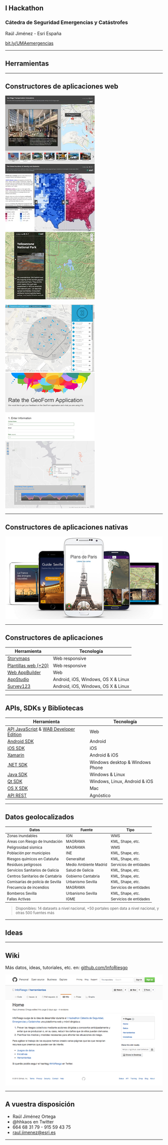 <!-- .slide: class="title" -->

## I Hackathon
### Cátedra de Seguridad Emergencias y Catástrofes
Raúl Jiménez - Esri España

[bit.ly/UMAemergencias](http://bit.ly/UMAemergencias)

---

<!-- .slide: class="section" -->
## Herramientas

---

<!-- .slide: class="section" -->
## Constructores de aplicaciones web
![Riesgo](images/map-tour.jpg)
![Riesgo](images/swipe.jpg)
![Riesgo](images/map-journal.png)

![Riesgo](images/local-perspective.png)
![Riesgo](images/geoform.png)
![Riesgo](images/elevation.png)

---

<!-- .slide: class="section" -->
## Constructores de aplicaciones nativas

![Riesgo](images/appstudio.png)

---

<!-- .slide: class="section" -->
## Constructores de aplicaciones

Herramienta|Tecnología
---|---
[Storymaps](https://storymaps.arcgis.com/)|Web responsive
[Plantillas web (+20)](http://www.arcgis.com/home/search.html?t=content&q=tags:ArcGIS%20web%20application%20template)|Web responsive
[Web AppBuilder](http://www.esri.com/software/web-appbuilder)|Web
[AppStudio](http://appstudio.arcgis.com/)|Android, iOS, Windows, OS X & Linux
[Survey123](http://survey123.esri.com/)|Android, iOS, Windows, OS X & Linux

---

<!-- .slide: class="section" -->
## APIs, SDKs y Bibliotecas

Herramienta|Tecnología
---|---
[API  JavaScript](https://developers.arcgis.com/javascript/) & [WAB Developer Edition](https://developers.arcgis.com/web-appbuilder/)|Web
[Android SDK](https://developers.arcgis.com/android/)|Android
[iOS SDK](https://developers.arcgis.com/ios/)|iOS
[Xamarin](https://developers.arcgis.com/xamarin/)|Android & iOS
[.NET SDK](https://developers.arcgis.com/net/)|Windows desktop & Windows Phone
[Java SDK](https://developers.arcgis.com/java/)|Windows & Linux
[Qt SDK](https://developers.arcgis.com/qt/)|Windows, Linux, Android & iOS
[OS X SDK](https://developers.arcgis.com/os-x/)|Mac
[API REST](http://resources.arcgis.com/en/help/arcgis-rest-api/index.html#//02r300000054000000)|Agnóstico

---

<!-- .slide: class="section" -->
## Datos geolocalizados<small>

Datos|Fuente|Tipo
---|---|---
Zonas inundables|IGN|WMS
Áreas con Riesgo de Inundación|MAGRAMA|KML, Shape, etc.
Peligrosidad sísmica|MAGRAMA|WMS
Población por municipios|INE|KML, Shape, etc.
Riesgos químicos en Cataluña|Generalitat|KML, Shape, etc.
Residuos peligrosos|Medio Ambiente Madrid|Servicios de entidades
Servicios Sanitarios de Galicia|Salud de Galicia|KML, Shape, etc.
Centros Sanitarios de Cantabria|Gobierno Cantabria|KML, Shape, etc.
Comisarías de policía de Sevilla|Urbanismo Sevilla|KML, Shape, etc.
Frecuencia de incendios|MAGRAMA|Servicios de entidades
Bomberos Sevilla|Urbanismo Sevilla|KML, Shape, etc.
Fallas Activas|IGME|Servicios de entidades

> Disponibles: 14 datasets a nivel nacional, +50 portales open data a nivel nacional, y otras 500 fuentes más


</small>


---

<!-- .slide: class="section" -->
## Ideas

---

<!-- .slide: class="section" -->
## Wiki

Más datos, ideas, tutoriales, etc. en:  [github.com/InfoRiesgo](http://github.com/InfoRiesgo)

![Riesgo](images/inforiesgo-github.png)


---

<!-- .slide: class="questions centered" -->

## A vuestra disposición

* Raúl Jiménez Ortega
* @hhkaos en Twitter
* 664 68 31 79 - 915 59 43 75
* raul.jimenez@esri.es

---


<!-- .slide: class="end" -->
